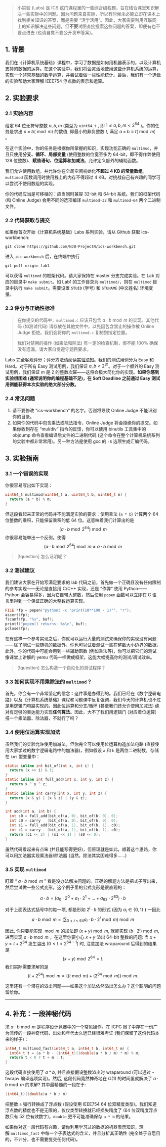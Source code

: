 >小实验 (Labs) 是 ICS 这门课程里的一些综合编程题，旨在结合课堂知识解决一些实际中的问题。因为问题来自实际，所以有时候未必能立即在课本上找到相关知识的答案，而是需要 “活学活用”。因此，大家需要利用互联网上的知识解决这些问题，但**不要**试图直接搜索这些问题的答案，即便有也不要点进去 (也请自觉不要公开发布答案)。

## 1. 背景

我们在《计算机系统基础》课程中，学习了数据是如何用机器表示的，以及计算机支持的数据的运算。在这个实验中，我们将会灵活地使用这些计算机系统的运算，实现一个非常基础的数学运算，并尝试着做一些性能统计。最后，我们有一个选做的实验帮助大家理解 IEEE754 浮点数的表示和运算。

## 2. 实验要求

### 2.1 实验内容

给定 64 位无符号整数 $a, b, m$ (类型为 `uint64_t` , 即 $1 \leq a, b, m<2^{64}$ )。你的任务是求出 $a \times b(\bmod m)$ 的数值, 即最小的非负整数 $t$, 满足 $a \times b \equiv t(\bmod m)$ 。

在这个实验中，你的任务是根据你所掌握的知识，实现功能正确的 `multimod`，并且只使用**分支、循环、局部变量** (使用整数的位宽至多为 64-bit，即不得作弊使用 128 位整数)、**赋值语句、位运算和加减法**。允许定义额外的辅助函数。

我们允许使用数组，并允许你在全局空间初始化**不超过 4 KB 的常量数组**。`multimod` 函数调用时使用栈上的内存不得超过 4 KB。对挑战自己有兴趣的同学可以尝试不使用数组的实现。

你的代码应当是可移植的：应当同时兼容 32-bit 和 64-bit 系统。我们的框架代码 (和 Online Judge) 会用不同的选项编译 `multimod-32` 和 `multimod-64` 两个二进制文件。

### 2.2 代码获取与提交

如果你首次开始《计算机系统基础》Labs 系列实验，请从 Github 获取 ics-workbench:

```
git clone https://github.com/NJU-ProjectN/ics-workbench.git
```
进入 `ics-workbench` 后，在终端中执行

```
git pull origin lab1
```

可以获得 `multimod` 的框架代码。请大家保持在 master 分支完成实验。在 Lab 对应的目录中 `make submit`。如 Lab1 的工作目录为 `multimod/`，则在 `multimod` 目录中执行 `make submit`。需要设置 `STUID` (学号) 和 `STUNAME` (中文姓名) 环境变量。


### 2.3 评分与正确性标准

> 在你提交的代码中，`multimod.c` 应该只包含 $a\cdot b\bmod m$ 的实现。其他代码 (如测试代码) 请存放在其他文件中，以免因包含禁止的操作被 Online Judge 拒绝。我们会将你的 `multimod.c` 复制到指定位置。
> 
> 我们对禁用的操作 (如乘法和除法) 有一定的检查机制，但不能 100% 确保没有遗漏。请大家自觉遵守题目要求。

Labs 完全客观评分；评分方法请阅读[实验须知](http://jyywiki.cn/ICS/2020/labs/Labs)。我们的测试用例分为 Easy 和 Hard。对于所有 Easy 测试用例，我们保证 $a, b < 2^{31}$。对于一个额外的 Easy 测试用例，我们保证 $m$ 是 $2$ 的整数次幂——这将会极大简化你的实现。**如果你感到实验很困难 (通常说明你的编程基础不足)，在 Soft Deadline 之前通过 Easy 测试用例能获得本次实验的绝大部分分数。**

### 2.4 常见问题

1.  请不要修改 “ics-workbench” 的名字。否则将导致 Online Judge 不能识别你的目录。
2.  如果你的代码中包含乘法或除法指令，Online Judge 将会拒绝你的提交。如果你收到存在 “mul/div” 指令的反馈，你可以使用 binutils 工具集中的 objdump 命令查看编译后文件的二进制代码 (这个命令在整个计算机系统系列的实验中都非常常用)。另一种方法是使用 gcc 的 `-S` 选项生成汇编代码。

## 3. 实验指南

### 3.1 一个错误的实现

你很容易写出如下实现：
```c
uint64_t multimod(uint64_t a, uint64_t b, uint64_t m) {
  return (a * b) % m;
}
```

但这段看起来正常的代码并不能满足实验的要求：使用乘法 (`a * b`) 计算两个 64 位整数的乘积，只能保留乘积的低 64 位。这意味着我们计算出的是
$$
\left(a \cdot b \bmod 2^{64}\right) \bmod m
$$
你很容易能举出一个反例，使得
$$
\left(a \cdot b \bmod 2^{64}\right) \bmod m \neq a \cdot b \bmod m
$$

>[!question] 怎么证明呢？

### 3.2 测试建议

我们建议大家在开始写满足要求的 lab 代码之前，首先做一个正确且没有任何限制的参考实现——无论是直接用 C/C++ 实现，还是 “作弊” 使用 Python——Python 会容易得多，因为它自带大整数，然后使用 `popen` 函数可以立即在 C 语言里得到一个保证正确的大整数运算实现。

```c
FILE *fp = popen("python3 -c 'print(10**100 - 1)'", "r");
assert(fp);
fscanf(fp, "%s", buf);
printf("popen() returns: %s\n", buf);
pclose(fp);
```

在有这样一个参考实现之后，你就可以运行大量的测试来确保你的实现没有问题——除了测试一些随机的数据外，你也可以试着测试一些在整数大小边界的数据。此外，你的代码中可能会用到一些辅助函数 (例如乘法等)，你可以把它们的测试像课堂上讲解的 yemu 代码一样做成框架，这能大幅提高你的测试/调试效率。

>[!question] 怎么构造一个自动化的测试程序？

### 3.3 如何实现不用乘除法的 `multimod`？

首先，你会有一个非常坚定的信念：这件事是办得到的。我们已经在《数字逻辑电路》以及《计算机系统基础》课程和习题课中反复强调，我们今天的计算机也不过是用逻辑门电路实现的。因此位运算和分支/循环 (甚至我们还允许使用加减法) 绝对有足够的表达能力实现**任何算法**。因此，大不了我们用逻辑门 (对应着位运算) 搭一个乘法器、除法器，不就行了吗？

### 3.4 使用位运算实现加法

虽然我们的实验允许使用加减法，但你完全可以使用位运算构造加法电路 (直接使用大家学过的数字逻辑电路中的加法器)，例如假设 `a` 和 `b` 是两位二进制数，存储在 `int` 型变量中：

```c
static inline int bit_of(int x, int i) {
  return (x >> i) & 1;
}
static inline int full_add(int x, int y, int z) {
  return x ^ y ^ z;
}
static inline int carry(int x, int y, int z) {
  return (x & y) | (x & z) | (y & z);
}

int add(int a, int b) {
  int s0 = full_add(bit_of(a, 0), bit_of(b, 0), 0);
  int c0 = carry   (bit_of(a, 0), bit_of(b, 0), 0);
  int s1 = full_add(bit_of(a, 1), bit_of(b, 1), c0);
  int c1 = carry   (bit_of(a, 1), bit_of(b, 1), c0);
  return (c1 << 2) | (s1 << 1) | (s0 << 0);
}
```

虽然代码看起来有点笨 (并且能写得更好)，但原理就是如此。顺着这个思路，你可以用加法器实现乘法器/除法器 (当然，除法其实困难得多……)

### 3.5 实现 `multimod`

盯着 “ $a \cdot b \bmod m$ ” 看是没办法解决问题的。正确的解题方法是把式子写出来，然后尝试做一些公式变形。这个例子里的公式变形是很直观的：

$$
a \cdot b=\left(a_0 \cdot 2^0+a_1 \cdot 2^1+\ldots+a_{63} \cdot 2^{63}\right) \cdot b
$$

对于上面表达式括号中的每一项, 都是形如 $2^i \cdot b$ 的形式 (因为 $a_i \in\{0,1\}$ ) 一因此
$$
a \cdot b \bmod m=\left(\sum_{0 \leq i<64} a_i \cdot b \cdot 2^i \bmod m\right) \bmod m
$$

因此, 你只要能实现 $\bmod m$ 的加法即 $(x+y) \bmod m$, 就能实现 $\left(b \cdot 2^i\right) \bmod m$, 进而实现 $a \cdot b \bmod m$ 。在这里你要小心 $x+y$ 溢出 64-bit 整数的问题: 当 $x+y=t+2^{64}$ 发生溢出 $\left(0 \leq t<2^{64-1}\right)$ 时, 注意加法 wraparound 后得到的结果是
$$
(x+y) \bmod 2^{64}=t .
$$
我们实际需要求解的是
$$
\left(t+2^{64}\right) \bmod m=\left((t \bmod m)+\left(2^{64} \bmod m\right)\right) \bmod m .
$$

这里还有一个潜在的溢出问题——如果这个加法依然溢出怎么办？这个聪明的问题留给你。

---

## 4. 补充：一段神秘代码

求 $a\cdot b \bmod m$ 是程序设计竞赛中的一个常见操作。在 ICPC 圈子中存在一份广为流传的一段神奇代码，出处和年代太久远已经很难考证 (我们保留了这份代码本来的样子)：

```c
int64_t multimod_fast(int64_t a, int64_t b, int64_t m) {
  int64_t t = (a * b - (int64_t)((double)a * b / m) * m) % m;
  return t < 0 ? t + m : t;
}
```


这段代码直接使用了 $a * b$, 并且直接假设整数溢出时 wraparound (可以通过 -fwrapv 编译选项实现)。然后, 这段代码竟然神奇地在 $O(1)$ 的时间里就解决了 $a \cdot b \bmod m$ 的求解? 其中最精髓的一段在于:

```c
(int64_t)((double)a * b / m)
```

把整数 `a` 强行转换成了浮点数 (假设使用 IEEE754 64 位双精度类型)。我们知道浮点数的精度也不是无限的，仅仅类型转换就已经损失精度了 (64 位双精度浮点数只有 52 位有效数字)，`double` 更不可能准确保存 `a * b` 的结果。

如果你对这一段代码有兴趣，请你利用学习过的数据的机器表示知识，理解 `multimod_fast` 中每一个子表达式的含义，并且分析其正确性 (完全处于自愿目的，不计分，也不需要提交任何代码)。


